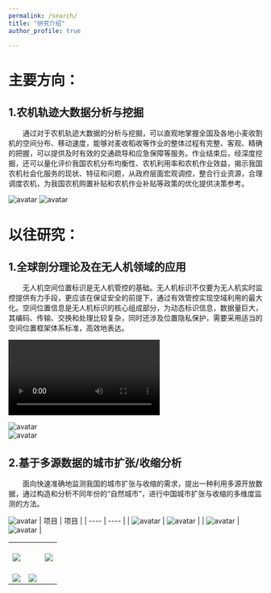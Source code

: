 ```yaml
---
permalink: /search/
title: "研究介绍"
author_profile: true

---
```



主要方向：
======
## 1.农机轨迹大数据分析与挖掘
    
&emsp;&emsp;通过对于农机轨迹大数据的分析与挖掘，可以直观地掌握全国及各地小麦收割机的空间分布、移动速度，能够对麦收稻收等作业的整体过程有完整、客观、精确的把握，可以提供及时有效的交通疏导和应急保障等服务。作业结束后，经深度挖掘，还可以量化评价我国农机分布均衡性、农机利用率和农机作业效益，揭示我国农机社会化服务的现状、特征和问题，从政府层面宏观调控，整合行业资源，合理调度农机，为我国农机购置补贴和农机作业补贴等政策的优化提供决策参考。

![avatar](/images/图1-1-2.gif)
![avatar](/images/图1-1-1.gif)




以往研究：
======
## 1.全球剖分理论及在无人机领域的应用
   
&emsp;&emsp;无人机空间位置标识是无人机管控的基础。无人机标识不仅要为无人机实时监控提供有力手段，更应该在保证安全的前提下，通过有效管控实现空域利用的最大化。空间位置信息是无人机标识的核心组成部分，为动态标识信息，数据量巨大，其编码、传输、交换和处理比较复杂，同时还涉及位置隐私保护，需要采用适当的空间位置框架体系标准，高效地表达。
    

![avatar](/images/media1.avi)  

![avatar](/images/图2-1-2.jpg)  
![avatar](/images/图2-1-3.jpg)  
    
## 2.基于多源数据的城市扩张/收缩分析
    
&emsp;&emsp;面向快速准确地监测我国的城市扩张与收缩的需求，提出一种利用多源开放数据，通过构造和分析不同年份的“自然城市”，进行中国城市扩张与收缩的多维度监测的方法。

<!--<iframe src= "/images/图2_2_1.jpg">  </iframe>-->
![avatar](/images/图2_2_1.jpg)
|  项目  |  项目 |
|  ----  | ----  |
| ![avatar](/images/图2_2_2.jpg)  | ![avatar](/images/图2_2_3.jpg) | 
| ![avatar](/images/图2_2_4.jpg)  | ![avatar](/images/图2_2_5.jpg) | 







<table align="center" border="0" cellpadding="0" cellspacing="0">
<tr>

<td colspan="12" height="60px" border="0" cellspacing="0"><img src="/images/图2_2_2.jpg"></td>
    <td align="right" colspan="11"><img src="/images/图2_2_3.jpg"></td>
</tr>
<tr>
<td align="left"><img src="/images/图2_2_4.jpg"></td>
<td align="right" colspan="11"><img src="/images/图2_2_5.jpg"></td>
</tr>


</table>
